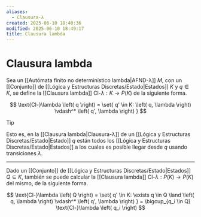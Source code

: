 ```yaml
---
aliases:
  - Clausura-λ
created: 2025-06-10 18:40:36
modified: 2025-06-10 18:49:17
title: Clausura lambda
---
```


# Clausura lambda

Sea un [[Autómata finito no determinístico lambda|AFND-λ]] $M$, con un [[Conjunto]] de [[Lógica y Estructuras Discretas/Estado|Estados]] $K$ y $q \in K$, se define la [[Clausura lambda]] $\text{Cl-}\lambda: K \to P \left( K \right)$ de la siguiente forma.

$$
\text{Cl-}\lambda \left( q \right) = \set{ q' \in K: \left( q, \lambda \right) \vdash^* \left( q', \lambda \right) }
$$

> [!tip]
> Esto es, en la [[Clausura lambda|Clausura-λ]] de un [[Lógica y Estructuras Discretas/Estado|Estado]] $q$ están todos los [[Lógica y Estructuras Discretas/Estado|Estados]] a los cuales es posible llegar desde $q$ usando transiciones $\lambda$.

---

Dado un [[Conjunto]] de [[Lógica y Estructuras Discretas/Estado|Estados]] $Q \subseteq K$, también se puede calcular la [[Clausura lambda]] $\text{Cl-}\lambda: P \left( K \right) \to P \left( K \right)$ del mismo, de la siguiente forma.

$$
\text{Cl-}\lambda \left( Q \right) =
\set{ q' \in K: \exists q \in Q \land \left( q, \lambda \right) \vdash^* \left( q', \lambda \right) } =
\bigcup_{q_i \in Q} \text{Cl-}\lambda \left( q_i \right)
$$
